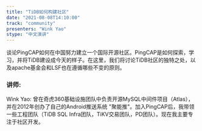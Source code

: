 ```yaml
---
title: "TiDB如何构建社区"
date: "2021-08-08T14:10:00" 
track: "community"
presenters: "Wink Yao"
stype: "中文演讲"
---
```

谈论PingCAP如何在中国努力建立一个国际开源社区。PingCAP是如何探索，学习，并将TiDB建设成今天的样子。在这里，我们将讨论TiDB社区的独特之处，以及apache基金会和LSF也在遵循哪些不变的原则。
 ### 讲师: 
 Wink Yao: 曾在奇虎360基础设施团队中负责开源MySQL中间件项目（Atlas），并在2012年创办了自己的Android推送系统 "聚能推"。加入PingCAP后，我带领一些工程团队（TiDB SQL Infra团队，TiKV交易团队，PD团队）。现在我主要专注于社区开发。